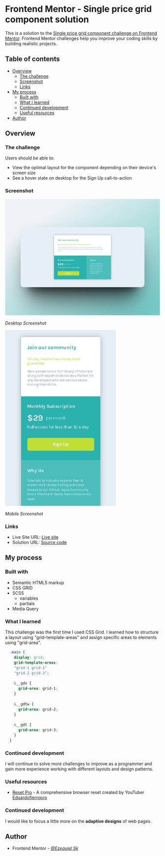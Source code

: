 # Frontend Mentor - Single price grid component solution

This is a solution to the [Single price grid component challenge on Frontend Mentor](https://www.frontendmentor.io/challenges/single-price-grid-component-5ce41129d0ff452fec5abbbc). Frontend Mentor challenges help you improve your coding skills by building realistic projects. 

## Table of contents

- [Overview](#overview)
  - [The challenge](#the-challenge)
  - [Screenshot](#screenshot)
  - [Links](#links)
- [My process](#my-process)
  - [Built with](#built-with)
  - [What I learned](#what-i-learned)
  - [Continued development](#continued-development)
  - [Useful resources](#useful-resources)
- [Author](#author)

## Overview

### The challenge

Users should be able to:

- View the optimal layout for the component depending on their device's screen size
- See a hover state on desktop for the Sign Up call-to-action

### Screenshot


![Desktop Screenshot](./screenshot/desktop-screenshot.png)

*Desktop Screenshot*

![Mobile Screenshot](./screenshot/mobile-screenshot.png)

*Mobile Screenshot*

### Links

- Live Site URL: [Live site](https://ezequiel-sk.github.io/Single-price-grid-component/)
- Solution URL: [Source code](https://ezequiel-sk.github.io/Single-price-grid-component/)

## My process

### Built with

- Semantic HTML5 markup
- CSS GRID
- SCSS
  - variables
  - partials
- Media Query

### What I learned

This challenge was the first time I used CSS Grid. I learned how to structure a layout using "grid-template-areas" and assign specific areas to elements using "grid-area".

```scss
  .main {
    display: grid;
    grid-template-areas: 
    "grid-1 grid-1"
    "grid-2 grid-3";

    &__gdo {
      grid-area: grid-1;
    }

    &__gdtw {
      grid-area: grid-2;
    }

    &__gdt {
      grid-area: grid-3;
    }
  }
```

### Continued development

I will continue to solve more challenges to improve as a programmer and gain more experience working with different layouts and design patterns.

### Useful resources

- [Reset Pro](https://github.com/eduardofierropro/Reset-CSS) - A comprehensive browser reset created by YouTuber [Eduardofierropro](https://www.youtube.com/watch?v=Foieq2jTajE)


### Continued development

I would like to focus a little more on the **adaptive designs** of web pages.

## **Author**

- Frontend Mentor - *[@Ezequiel Sk](https://www.frontendmentor.io/profile/Leandro-smiak)*